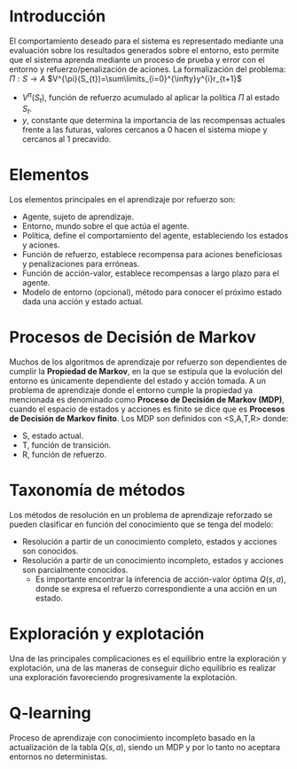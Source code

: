 # Introducción
El comportamiento deseado para el sistema es representado mediante una evaluación sobre los resultados generados sobre el entorno, esto permite que el sistema aprenda mediante un proceso de prueba y error con el entorno y refuerzo/penalización de aciones. La formalización del problema:
$\Pi : S\rightarrow A$
$V^{\pi}(S_{t})=\sum\limits_{i=0}^{\infty}y^{i}r_{t+1}$
- $V^{\pi}(S_{t})$, función de refuerzo acumulado al aplicar la política $\Pi$ al estado $S_{t}$.
- $y$, constante que determina la importancia de las recompensas actuales frente a las futuras, valores cercanos a 0 hacen el sistema miope y cercanos al 1 precavido.

# Elementos
Los elementos principales en el aprendizaje por refuerzo son:
- Agente, sujeto de aprendizaje.
- Entorno, mundo sobre el que actúa el agente.
- Política, define el comportamiento del agente, estableciendo los estados y aciones.
- Función de refuerzo, establece recompensa para aciones beneficiosas y penalizaciones para erróneas.
- Función de acción-valor, establece recompensas a largo plazo para el agente.
- Modelo de entorno (opcional), método para conocer el próximo estado dada una acción y estado actual.

# Procesos de Decisión de Markov
Muchos de los algoritmos de aprendizaje por refuerzo son dependientes de cumplir la **Propiedad de Markov**, en la que se estipula que la evolución del entorno es únicamente dependiente del estado y acción tomada. A un problema de aprendizaje donde el entorno cumple la propiedad ya mencionada es denominado como **Proceso de Decisión de Markov (MDP)**, cuando el espacio de estados y acciones es finito se dice que es **Procesos de Decisión de Markov finito**.
Los MDP son definidos con <S,A,T,R> donde:
- S, estado actual.
- T, función de transición.
- R, función de refuerzo.

# Taxonomía de métodos
Los métodos de resolución en un problema de aprendizaje reforzado se pueden clasificar en función del conocimiento que se tenga del modelo:
- Resolución a partir de un conocimiento completo, estados y acciones son conocidos.
- Resolución a partir de un conocimiento incompleto, estados y acciones son parcialmente conocidos.
	- Es importante encontrar la inferencia de acción-valor óptima $Q(s, a)$, donde se expresa el refuerzo correspondiente a una acción en un estado.

# Exploración y explotación
Una de las principales complicaciones es el equilibrio entre la exploración y explotación, una de las maneras de conseguir dicho equilibrio es realizar una exploración favoreciendo progresivamente la explotación.
# Q-learning
Proceso de aprendizaje con conocimiento incompleto basado en la actualización de la tabla $Q(s, a)$, siendo un MDP y por lo tanto no aceptara entornos no deterministas.